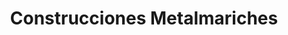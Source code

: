 ---
title: "Construcciones Metalmariches"
url: /caracas/construcciones-metalmariches/
shop: comercio
---
